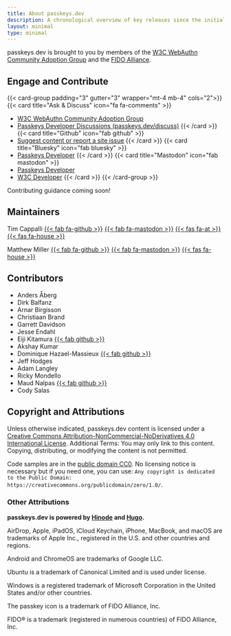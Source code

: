 ```yaml
---
title: About passkeys.dev
description: A chronological overview of key releases since the initial launch of Hinode.
layout: minimal
type: minimal
---
```


passkeys.dev is brought to you by members of the [W3C WebAuthn Community Adoption Group](https://www.w3.org/community/webauthn-adoption/) and the [FIDO Alliance](https://fidoalliance.org/).

## Engage and Contribute

{{< card-group padding="3" gutter="3" wrapper="mt-4 mb-4" cols="2">}}
    {{< card title="Ask & Discuss" icon="fa fa-comments" >}}
- [W3C WebAuthn Community Adoption Group](https://www.w3.org/community/webauthn-adoption/)
- [Passkeys Developer Discussions (passkeys.dev/discuss)](https://passkeys.dev/discuss)
    {{< /card >}}
    {{< card title="Github" icon="fab github" >}}
- [Suggest content or report a site issue](https://github.com/passkeydeveloper/passkeys.dev/issues/new/choose)
    {{< /card >}}
    {{< card title="Bluesky" icon="fab bluesky" >}}
- [Passkeys Developer](https://fosstodon.org/@passkeysdev)
    {{< /card >}}
    {{< card title="Mastodon" icon="fab mastodon" >}}
- [Passkeys Developer](https://fosstodon.org/@passkeysdev)
- [W3C Developer](https://w3c.social/@w3cdevs)
    {{< /card >}}
{{< /card-group >}}

Contributing guidance coming soon!

## Maintainers

Tim Cappalli 
[{{< fab fa-github >}}](https://github.com/timcappalli)
[{{< fab fa-mastodon >}}](https://infosec.exchange/@timcappalli)
[{{< fas fa-at >}}](https://www.threads.net/@timcappalli)
[{{< fas fa-house >}}](https://timcappalli.me/)

Matthew Miller
[{{< fab fa-github >}}](https://github.com/MasterKale)
[{{< fab fa-mastodon >}}](https://infosec.exchange/@iamkale)
[{{< fas fa-house >}}](https://millerti.me/)

## Contributors

- Anders Åberg
- Dirk Balfanz
- Arnar Birgisson
- Christiaan Brand
- Garrett Davidson
- Jesse Endahl
- Eiji Kitamura [{{< fab github >}}](https://github.com/agektmr)
- Akshay Kumar
- Dominique Hazael-Massieux [{{< fab github >}}](https://github.com/dontcallmedom)
- Jeff Hodges
- Adam Langley
- Ricky Mondello
- Maud Nalpas [{{< fab github >}}](https://github.com/maudnals)
- Cody Salas

## Copyright and Attributions

Unless otherwise indicated, passkeys.dev content is licensed under a [Creative Commons Attribution-NonCommercial-NoDerivatives 4.0 International License](https://creativecommons.org/licenses/by-nc-nd/4.0/). Additional Terms: You may only link to this content. Copying, distributing, or modifying the content is not permitted.

Code samples are in the [public domain CC0](https://creativecommons.org/publicdomain/zero/1.0/). No licensing notice is necessary but if you need one, you can use: `Any copyright is dedicated to the Public Domain: https://creativecommons.org/publicdomain/zero/1.0/`.

### Other Attributions

**passkeys.dev is powered by [Hinode](https://gethinode.com/) and [Hugo](https://gohugo.io/).**

AirDrop, Apple, iPadOS, iCloud Keychain, iPhone, MacBook, and macOS are trademarks of Apple Inc., registered in the U.S. and other countries and regions.

Android and ChromeOS are trademarks of Google LLC.

Ubuntu is a trademark of Canonical Limited and is used under license.

Windows is a registered trademark of Microsoft Corporation in the United States and/or other countries.

The passkey icon is a trademark of FIDO Alliance, Inc.

FIDO® is a trademark (registered in numerous countries) of FIDO Alliance, Inc.
